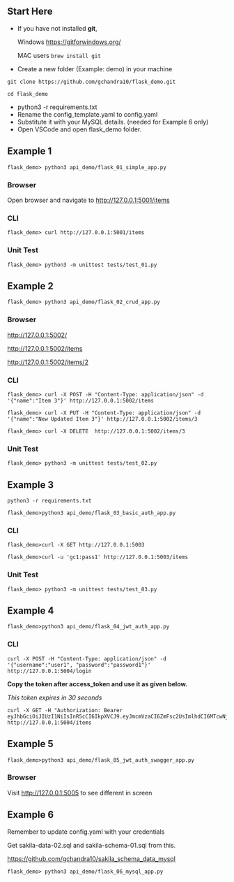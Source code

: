 ## Start Here

- If you have not installed **git**, 
  
    Windows https://gitforwindows.org/

    MAC users ```brew install git```

- Create a new folder (Example: demo) in your machine

```
git clone https://github.com/gchandra10/flask_demo.git

cd flask_demo
```

- python3 -r requirements.txt
- Rename the config_template.yaml to config.yaml
- Substitute it with your MySQL details. (needed for Example 6 only)
- Open VSCode and open flask_demo folder.


## Example 1

```
flask_demo> python3 api_demo/flask_01_simple_app.py
```

### Browser

Open browser and navigate to http://127.0.0.1:5001/items

### CLI

```
flask_demo> curl http://127.0.0.1:5001/items
```

### Unit Test

```
flask_demo> python3 -m unittest tests/test_01.py
```

## Example 2

```
flask_demo> python3 api_demo/flask_02_crud_app.py
```

### Browser

http://127.0.0.1:5002/

http://127.0.0.1:5002/items

http://127.0.0.1:5002/items/2

### CLI

```
flask_demo> curl -X POST -H "Content-Type: application/json" -d '{"name":"Item 3"}' http://127.0.0.1:5002/items

flask_demo> curl -X PUT -H "Content-Type: application/json" -d '{"name":"New Updated Item 3"}' http://127.0.0.1:5002/items/3

flask_demo> curl -X DELETE  http://127.0.0.1:5002/items/3
```

### Unit Test

```
flask_demo> python3 -m unittest tests/test_02.py
```


## Example 3

```
python3 -r requirements.txt

flask_demo>python3 api_demo/flask_03_basic_auth_app.py
```

### CLI

```
flask_demo>curl -X GET http://127.0.0.1:5003

flask_demo>curl -u 'gc1:pass1' http://127.0.0.1:5003/items
```

### Unit Test

```
flask_demo> python3 -m unittest tests/test_03.py
```

## Example 4

```
flask_demo>python3 api_demo/flask_04_jwt_auth_app.py
```

### CLI

```
curl -X POST -H "Content-Type: application/json" -d '{"username":"user1", "password":"password1"}' http://127.0.0.1:5004/login
```

**Copy the token after access_token and use it as given below.**

*This token expires in 30 seconds*

```
curl -X GET -H "Authorization: Bearer eyJhbGciOiJIUzI1NiIsInR5cCI6IkpXVCJ9.eyJmcmVzaCI6ZmFsc2UsImlhdCI6MTcwNjU1NzkwMywianRpIjoiOTA3ZjAxYjYtMjJjNy00NTE0LWJhMmItNWY2MWU2ZmEzN2QxIiwidHlwZSI6ImFjY2VzcyIsInN1YiI6InVzZXIxIiwibmJmIjoxNzA2NTU3OTAzLCJjc3JmIjoiN2E3M2VmODUtOGQwOC00MjliLWIwYTgtMTRmMzc0Y2VhY2Y2IiwiZXhwIjoxNzA2NTU3OTMzfQ.ZOav8uBkvjsHLjU3VxPEA6z9uMOVjREsKkuI5gLGOno" http://127.0.0.1:5004/items

```

## Example 5

```
flask_demo>python3 api_demo/flask_05_jwt_auth_swagger_app.py
```
### Browser

Visit http://127.0.0.1:5005 to see different in screen

## Example 6

Remember to update config.yaml with your credentials

Get sakila-data-02.sql and sakila-schema-01.sql from this.

https://github.com/gchandra10/sakila_schema_data_mysql

```
flask_demo> python3 api_demo/flask_06_mysql_app.py
```